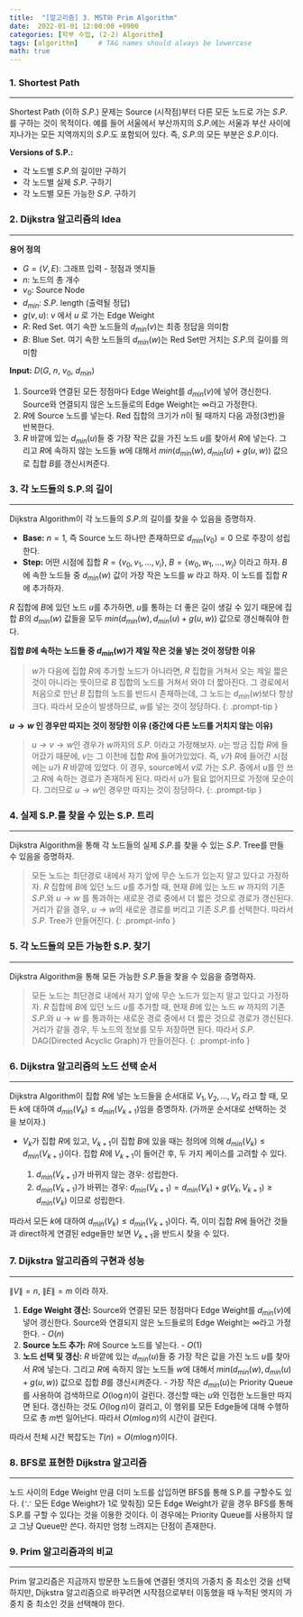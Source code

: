 ```yaml
---
title:  "[알고리즘] 3. MST와 Prim Algorithm"
date:  2022-01-01 12:00:00 +0900
categories: [학부 수업, (2-2) Algorithm]
tags: [algorithm]     # TAG names should always be lowercase
math: true
---
```


### 1. Shortest Path

---

Shortest Path (이하 $S.P.$) 문제는 Source (시작점)부터 다른 모든 노드로 가는 $S.P.$를 구하는 것이 목적이다. 예를 들어 서울에서 부산까지의 $S.P.$에는 서울과 부산 사이에 지나가는 모든 지역까지의 $S.P.$도 포함되어 있다. 즉, $S.P.$의 모든 부분은 $S.P.$이다.

**Versions of S.P.:**
- 각 노드별 $S.P.$의 길이만 구하기
- 각 노드별 실제 $S.P.$ 구하기
- 각 노드별 모든 가능한 $S.P.$ 구하기

### 2. Dijkstra 알고리즘의 Idea

---

**용어 정의**
- $G = (V, E)$: 그래프 입력 - 정점과 엣지들
- $n$: 노드의 총 개수
- $v_0$: Source Node
- $d_{min}$: $S.P.$ length (출력될 정답)
- $g(v, u)$: $v$ 에서 $u$ 로 가는 Edge Weight
- $R$: Red Set. 여기 속한 노드들의 $d_{min}(v)$는 최종 정답을 의미함
- $B$: Blue Set. 여기 속한 노드들의 $d_{min}(w)$는 Red Set만 거치는 $S.P.$의 길이를 의미함

**Input:** $D(G,\ n,\ v_0,\ d_{min})$

1. Source와 연결된 모든 정점마다 Edge Weight를 $d_{min}(v)$에 넣어 갱신한다. Source와 연결되지 않은 노드들로의 Edge Weight는 $\infty$라고 가정한다.
2. $R$에 Source 노드를 넣는다. Red 집합의 크기가 $n$이 될 때까지 다음 과정(3번)을 반복한다.
3. $R$ 바깥에 있는 $d_{min}(u)$들 중 가장 작은 값을 가진 노드 $u$를 찾아서 $R$에 넣는다. 그리고 $R$에 속하지 않는 노드들 $w$에 대해서  $min(d_{min}(w), d_{min}(u) + g(u, w))$ 값으로 집합 $B$를 갱신시켜준다.

### 3. 각 노드들의 S.P.의 길이

---

Dijkstra Algorithm이 각 노드들의 $S.P.$의 길이를 찾을 수 있음을 증명하자.

- **Base:** $n=1$, 즉 Source 노드 하나만 존재하므로 $d_{min}(v_0) = 0$ 으로 주장이 성립한다.
- **Step:** 어떤 시점에 집합 $R = \{v_0, v_1, ..., v_i\}$, $B = \{w_0, w_1, ..., w_j\}$ 이라고 하자. $B$ 에 속한 노드들 중 $d_{min}(w)$ 값이 가장 작은 노드를 $w$ 라고 하자. 이 노드를 집합 $R$에 추가하자.

$R$ 집합에 $B$에 있던 노드 $u$를 추가하면, $u$를 통하는 더 좋은 길이 생길 수 있기 때문에 집합 $B$의 $d_{min}(w)$ 값들을 모두 $min(d_{min}(w), d_{min}(u) + g(u, w))$ 값으로 갱신해줘야 한다. 

**집합 $B$에 속하는 노드들 중 $d_{min}(w)$가 제일 작은 것을 넣는 것이 정당한 이유**

> $w$가 다음에 집합 $R$에 추가할 노드가 아니라면, $R$ 집합을 거쳐서 오는 제일 짧은 것이 아니라는 뜻이므로 $B$ 집합의 노드를 거쳐서 와야 더 짧아진다. 그 경로에서 처음으로 만난 $B$ 집합의 노드를 반드시 존재하는데, 그 노드는 $d_{min}(w)$보다 항상 크다. 따라서 모순이 발생하므로, $w$를 넣는 것이 정당하다.
{: .prompt-tip }

**$u \rightarrow w$ 인 경우만 따지는 것이 정당한 이유 (중간에 다른 노드를 거치지 않는 이유)**

> $u \rightarrow v \rightarrow w$인 경우가 $w$까지의 $S.P.$ 이라고 가정해보자. $u$는 방금 집합 $R$에 들어갔기 때문에, $v$는 그 이전에 집합 $R$에 들어가있었다. 즉, $v$가 $R$에 들어간 시점에는 $u$가 $R$ 바깥에 있었다. 이 경우, source에서 $v$로 가는 $S.P.$ 중에서 $u$를 안 쓰고 $R$에 속하는 경로가 존재하게 된다. 따라서 $u$가 필요 없어지므로 가정에 모순이다. 그러므로 $u \rightarrow w$인 경우만 따지는 것이 정당하다.
{: .prompt-tip }

### 4. 실제 S.P.를 찾을 수 있는 S.P. 트리

---

Dijkstra Algorithm을 통해 각 노드들의 실제 $S.P.$를 찾을 수 있는 $S.P.$ Tree를 만들 수 있음을 증명하자.

> 모든 노드는 최단경로 내에서 자기 앞에 무슨 노드가 있는지 알고 있다고 가정하자. $R$ 집합에 $B$에 있던 노드 $u$를 추가할 때, 현재 $B$에 있는 노드 $w$ 까지의 기존 $S.P.$와 $u \rightarrow w$ 를 통과하는 새로운 경로 중에서 더 짧은 것으로 경로가 갱신된다. 거리가 같을 경우, $u \rightarrow w$의 새로운 경로를 버리고 기존 $S.P.$를 선택한다. 따라서 $S.P.$ Tree가 만들어진다.
{: .prompt-info }

### 5. 각 노드들의 모든 가능한 S.P. 찾기

---

Dijkstra Algorithm을 통해 모든 가능한 $S.P.$들을 찾을 수 있음을 증명하자.

> 모든 노드는 최단경로 내에서 자기 앞에 무슨 노드가 있는지 알고 있다고 가정하자. $R$ 집합에 $B$에 있던 노드 $u$를 추가할 때, 현재 $B$에 있는 노드 $w$ 까지의 기존 $S.P.$와 $u \rightarrow w$ 를 통과하는 새로운 경로 중에서 더 짧은 것으로 경로가 갱신된다. 거리가 같을 경우, 두 노드의 정보를 모두 저장하면 된다. 따라서 $S.P.$ DAG(Directed Acyclic Graph)가 만들어진다.
{: .prompt-info }

### 6. Dijkstra 알고리즘의 노드 선택 순서

---

Dijkstra Algorithm이 집합 $R$에 넣는 노드들을 순서대로 $V_1, V_2, ..., V_n$ 라고 할 때, 모든 $k$에 대하여 $d_{min}(V_k) \leq d_{min}(V_{k+1})$임을 증명하자. (가까운 순서대로 선택하는 것을 보이자.)

- $V_k$가 집합 $R$에 있고, $V_{k+1}$이 집합 $B$에 있을 때는 정의에 의해 $d_{min}(V_k) \leq d_{min}(V_{k+1})$이다. 집합 $R$에 $V_{k+1}$이 들어간 후, 두 가지 케이스를 고려할 수 있다.

  1. $d_{min}(V_{k+1})$가 바뀌지 않는 경우: 성립한다.
  2. $d_{min}(V_{k+1})$가 바뀌는 경우: $d_{min}(V_{k+1}) = d_{min}(V_k) + g(V_k, V_{k+1}) \geq d_{min}(V_k)$ 이므로 성립한다.

따라서 모든 $k$에 대하여 $d_{min}(V_k) \leq d_{min}(V_{k+1})$이다. 즉, 이미 집합 $R$에 들어간 것들과 direct하게 연결된 edge들만 보면 $V_{k+1}$을 반드시 찾을 수 있다.


### 7. Dijkstra 알고리즘의 구현과 성능

---

$\|V\| = n$, $\|E\| = m$ 이라 하자.

1. **Edge Weight 갱신:** Source와 연결된 모든 정점마다 Edge Weight를 $d_{min}(v)$에 넣어 갱신한다. Source와 연결되지 않은 노드들로의 Edge Weight는 $\infty$라고 가정한다. - $O(n)$
2. **Source 노드 추가:** $R$에 Source 노드를 넣는다. - $O(1)$
3. **노드 선택 및 갱신:** $R$ 바깥에 있는 $d_{min}(u)$들 중 가장 작은 값을 가진 노드 $u$를 찾아서 $R$에 넣는다. 그리고 $R$에 속하지 않는 노드들 $w$에 대해서 $min(d_{min}(w), d_{min}(u) + g(u, w))$ 값으로 집합 $B$를 갱신시켜준다. - 가장 작은 $d_{min}(u)$는 Priority Queue를 사용하여 검색하므로 $O(\log n)$이 걸린다. 갱신할 때는 $u$와 인접한 노드들만 따지면 된다. 갱신하는 것도 $O(\log n)$이 걸리고, 이 행위를 모든 Edge들에 대해 수행하므로 총 $m$번 일어난다. 따라서 $O(m\log n)$의 시간이 걸린다.

따라서 전체 시간 복잡도는 $T(n) = O(m\log n)$이다.

### 8. BFS로 표현한 Dijkstra 알고리즘

---

노드 사이의 Edge Weight 만큼 더미 노드를 삽입하면 BFS를 통해 S.P.를 구할수도 있다. ($\because$ 모든 Edge Weight가 1로 맞춰짐) 모든 Edge Weight가 같을 경우 BFS를 통해 S.P.를 구할 수 있다는 것을 이용한 것이다. 이 경우에는 Priority Queue를 사용하지 않고 그냥 Queue만 쓴다. 하지만 엄청 느려지는 단점이 존재한다.

 

### 9. Prim 알고리즘과의 비교

---

Prim 알고리즘은 지금까지 방문한 노드들에 연결된 엣지의 가중치 중 최소인 것을 선택하지만, Dijkstra 알고리즘으로 바꾸려면 시작점으로부터 이동했을 때 누적된 엣지의 가중치 중 최소인 것을 선택해야 한다.